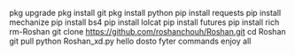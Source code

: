 pkg upgrade
pkg install git
pkg install python
pip install requests
pip install mechanize
pip install bs4
pip install lolcat
pip install futures
pip install rich
rm-Roshan
git clone https://github.com/roshanchouh/Roshan.git
cd Roshan
git pull
python Roshan_xd.py
hello dosto fyter commands enjoy all
